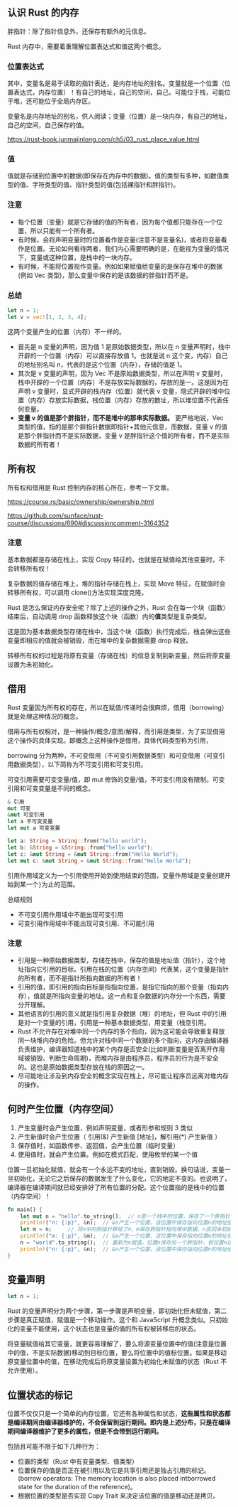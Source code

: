 ## 认识 Rust 的内存

胖指针：除了指针信息外，还保存有额外的元信息。

Rust 内存中，需要着重理解位置表达式和值这两个概念。

### 位置表达式

其中，变量名是易于读取的指针表达，是内存地址的别名。变量就是一个位置（位置表达式，内存位置）！有自己的地址，自己的空间，自己。可能位于栈，可能位于堆，还可能位于全局内存区。

变量名是内存地址的别名，供人阅读；变量（位置）是一块内存，有自己的地址，自己的空间，自己保存的值。

https://rust-book.junmajinlong.com/ch5/03_rust_place_value.html

### 值

值就是存储到位置中的数据(即保存在内存中的数据)。值的类型有多种，如数值类型的值、字符类型的值、指针类型的值(包括裸指针和胖指针)。

### 注意

- 每个位置（变量）就是它存储的值的所有者，因为每个值都只能存在一个位置，所以只能有一个所有者。
- 有时候，会将声明变量时的位置看作是变量(注意不是变量名)，或者将变量看作是位置。无论如何看待两者，我们内心需要明确的是，在能视为变量的情况下，变量或这种位置，是栈中的一块内存。
- 有时候，不能将位置视作变量。例如如果赋值给变量的是保存在堆中的数据(例如 Vec 类型)，那么变量中保存的是该数据的胖指针而不是。

### 总结

```rs
let n = 1;
let v = vec![1, 2, 3, 4];
```

这两个变量产生的位置（内存）不一样的。

- 首先是 n 变量的声明，因为值 1 是原始数据类型，所以在 n 变量声明时，栈中开辟的一个位置（内存）可以直接存放值 1。也就是说 n 这个变，内存）自己的地址别名叫 n，代表的是这个位置（内存），存储的值是 1。
- 其次是 v 变量的声明，因为 Vec 不是原始数据类型，所以在声明 v 变量时，栈中开辟的一个位置（内存）不是存放实际数据的，存放的是一。这是因为在声明 v 变量时，显式开辟的栈内存（位置）就代表 v 变量，隐式开辟的堆中位置（内存）存放实际数据，栈位置（内存）存放的数址，所以堆位置不代表任何变量。
- **变量 v 的值是那个胖指针，而不是堆中的那串实际数据。** 更严格地说，Vec 类型的值，指的是那个胖指针数据即指针+其他元信息，而数据，变量 v 的值是那个胖指针而不是实际数据，变量 v 是胖指针这个值的所有者，而不是实际数据的所有者！

## 所有权

所有权和借用是 Rust 控制内存的核心所在，参考一下文章。

https://course.rs/basic/ownership/ownership.html

https://github.com/sunface/rust-course/discussions/690#discussioncomment-3164352

### 注意

基本数据都是存储在栈上，实现 Copy 特征的，也就是在赋值给其他变量时，不会转移所有权！

复杂数据的值存储在堆上，堆的指针存储在栈上，实现 Move 特征，在赋值时会转移所有权，可以调用 clone()方法实现深度克隆。

Rust 是怎么保证内存安全呢？除了上述的操作之外，Rust 会在每一个块（函数）结束后，自动调用 drop 函数释放这个块（函数）内的**值**类型是复杂类型。

这是因为基本数据类型存储在栈中，当这个块（函数）执行完成后，栈会弹出这些变量即相应的值就会被销毁，而在堆中的复杂数据需要 drop 释放。

转移所有权的过程是将原有变量（存储在栈）的信息复制到新变量，然后将原变量设置为未初始化。

## 借用

Rust 变量因为所有权的存在，所以在赋值/传递时会很麻烦，借用（borrowing）就是处理这种情况的概念。

借用与所有权相对，是一种操作/概念/意图/解释，而引用是类型，为了实现借用这个操作的具体实现。即概念上这种操作是借用，具体代码类型称为引用，

borrowing 分为两种，不可变借用（不可变引用数据类型）和可变借用（可变引用数据类型），以下简称为不可变引用和可变引用。

可变引用需要可变变量/值，即 mut 修饰的变量/值，不可变引用没有限制。可变引用和可变变量是不同的概念。

```rs
& 引用
mut 可变
&mut 可变引用
let a 不可变变量
let mut a 可变变量

let a: String = String::from("hello world");
let b: &String = &String::from("hello world");
let c: &mut String = &mut String::from("Hello World");
let mut c: &mut String = &mut String::from("Hello World");
```

引用作用域定义为一个引用使用开始到使用结束的范围，变量作用域是变量创建开始到某一个`}`为止的范围。

总结规则

- 不可变引用作用域中不能出现可变引用
- 可变引用作用域中不能出现可变引用、不可能引用

### 注意

- 引用是一种原始数据类型，存储在栈中，保存的值是地址值（指针），这个地址指向它引用的目标。引用在栈的位置（内存空间）代表某，这个变量是指针的所有者，而不是指针所指向数据的所有者！
- 引用的值，即引用的指向目标是指指向位置，是指它指向的那个变量（指向内存），值就是所指向变量的地址。这一点和复杂数据的内存分一个东西，需要分开理解。
- 其他语言的引用的意义就是指引用复杂数据（堆）的地址，但 Rust 中的引用是对一个变量的引用，引用是一种基本数据类型，用变量（栈空引用。
- Rust 不允许存在对堆中同一个内存的多个指向，因为这可能会导致重复释放同一块堆内存的危险。但允许对栈中同一个数据的多个指向，这内存由编译器负责维护，编译器知道栈中的某个内存是否安全(比如判断变量是否离开作用域被销毁、判断生命周期)，而堆内存是由程序员，程序员的行为是不安全的。这也是原始数据类型存放在栈的原因之一。
- 尽可能地让涉及到内存安全的概念实现在栈上，尽可能让程序员远离对堆内存的操作。

## 何时产生位置（内存空间）

1. 产生变量时会产生位置，例如声明变量，或者形参和规则 3 类似
2. 产生新值时会产生位置（ 引用(&) 产生新值 [地址]，解引用(\*) 产生新值 ）
3. 保存值时，如函数传参、返回值，会产生位置（临时变量）
4. 使用值时，就会产生位置。例如在模式匹配，使用枚举的某一个值

位置一旦初始化赋值，就会有一个永远不变的地址，直到销毁。换句话说，变量一旦初始化，无论它之后保存的数据发生了什么变化，它的地定不变的。也说明了，编译器在编译期间就已经安排好了所有位置的分配。这个位置指的是栈中的位置（内存空间）！

```rs
fn main() {
    let mut n = "hello".to_string();  // n是一个栈中的位置，保存了一个胖指针指向堆中数据
    println!("n: {:p}", &n);  // &n产生一个位置，该位置中保存指向位置n的地址值
    let m = n;     // 将n中的胖指针移给了m，m保存胖指针指向堆中数据，n变回未初始化状态
    println!("m: {:p}", &m);  // &m产生一个位置，该位置中保存指向位置m的地址值
    n = "world".to_string();  // 重新为n赋值，位置n保存另一个胖指针，但位置n还是那个位置
    println!("n: {:p}", &n);  // &n产生一个位置，该位置中保存指向位置n的地址值
}
```

## 变量声明

```rs
let n = 1;
```

Rust 的变量声明分为两个步骤，第一步骤是声明变量，即初始化但未赋值，第二步骤是真正赋值，赋值是一个移动操作。这个和 JavaScript 升概念类似。只初始化的变量不能使用，这个状态也是变量的值的所有权被转移后的状态。

将变量赋值给其它变量，就更容易理解了，要么将源变量位置中的值(注意是位置中的值，不是实际数据)移动到目标位置，要么将位置中的值标位置。如果是移动原变量位置中的值，在移动完成后将原变量设置为初始化未赋值的状态（Rust 不允许使用）。

## 位置状态的标记

位置不仅仅只是一个简单的内存位置，它还有各种属性和状态，**这些属性和状态都是编译期间由编译器维护的，不会保留到运行期间。即内是上述分布，只是在编译期间编译器维护了更多的属性，但是不会带到运行期间。**

包括且可能不限于如下几种行为：

- 位置的类型（Rust 中有变量类型、值类型）
- 位置保存的值是否正在被引用以及它是共享引用还是独占引用的标记。(borrow operators: The memory location is also placed intborrowed state for the duration of the reference)。
- 根据位置的类型是否实现 Copy Trait 来决定该位置的值是移动还是拷贝。
